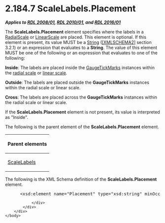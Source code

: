 <html dir="LTR" xmlns:mshelp="http://msdn.microsoft.com/mshelp" xmlns:ddue="http://ddue.schemas.microsoft.com/authoring/2003/5" xmlns:xlink="http://www.w3.org/1999/xlink" xmlns:tool="http://www.microsoft.com/tooltip">
    <head>
        <meta http-equiv="Content-Type" content="text/html; CHARSET=utf-8"></meta>
        <meta name="save" content="history"></meta>
        <title>2.184.7 ScaleLabels.Placement</title>
        <xml>
            <mshelp:toctitle title="2.184.7 ScaleLabels.Placement"></mshelp:toctitle>
            <mshelp:rltitle title="[MS-RDL]: ScaleLabels.Placement"></mshelp:rltitle>
            <mshelp:keyword index="A" term="cf04fb7d-e753-463d-87c5-d187656290bc"></mshelp:keyword>
            <mshelp:attr name="DCSext.ContentType" value="open specification"></mshelp:attr>
            <mshelp:attr name="AssetID" value="cf04fb7d-e753-463d-87c5-d187656290bc"></mshelp:attr>
            <mshelp:attr name="TopicType" value="kbRef"></mshelp:attr>
            <mshelp:attr name="DCSext.Title" value="[MS-RDL]: ScaleLabels.Placement" />
        </xml>
    </head>
    <body>
        <div id="header">
            <h1 class="heading">2.184.7 ScaleLabels.Placement</h1>
        </div>
        <div id="mainSection">
            <div id="mainBody">
                <div id="allHistory" class="saveHistory"></div>
                <div id="sectionSection0" class="section" name="collapseableSection">
                    

<p><b><i>Applies to </i></b><a href="1e855f94-4617-47e4-b89e-0856c6cb420f.html"><b><i>RDL 2008/01</i></b></a><b><i>,
</i></b><a href="3428e690-a348-4ec7-8a6a-8efb42d2cdee.html"><b><i>RDL 2010/01</i></b></a><b><i>,
and </i></b><a href="52ce3983-2bfc-4e72-9359-42aaf5fe4509.html"><b><i>RDL 2016/01</i></b></a></p>

<p>The <b>ScaleLabels.Placement</b> element specifies where the
labels in a <a href="86468d9f-c561-4b50-a689-5dfccfde8495.html">RadialScale</a>
or <a href="744f8b40-7ad5-4652-94a1-76ae5df59389.html">LinearScale</a> are
placed. This element is optional. If this element is present, its value MUST be
a <a href="1ed81ef3-a683-45e3-aaad-bd2bbe71bc3d.html">String</a> (<a href="https://go.microsoft.com/fwlink/?LinkId=90610">[XMLSCHEMA2]</a> section
3.2.1) or an expression that evaluates to a <b>String</b>. The value of this
element MUST be one of the following or an expression that evaluates to one of
the following:</p>

<p><b>Inside</b>: The labels are placed inside the <a href="85bb1716-e94b-4d9a-97b3-3c681e0c53d5.html">GaugeTickMarks</a> instances
within the <a href="b2482b3f-74ab-4ca8-a9e5-c07955011743.html#gt_c0d060cf-b740-4277-ad99-824fe47581f3">radial scale</a>
or <a href="b2482b3f-74ab-4ca8-a9e5-c07955011743.html#gt_f51e929d-5a0e-4c32-a122-ecb22ba2f7b4">linear scale</a>.</p>

<p><b>Outside</b>: The labels are placed outside the <b>GaugeTickMarks</b>
instances within the radial scale or linear scale.</p>

<p><b>Cross</b>: The labels are placed across the <b>GaugeTickMarks</b>
instances within the radial scale or linear scale.</p>

<p>If the <b>ScaleLabels.Placement</b> element is not present,
its value is interpreted as &quot;Inside&quot;.</p>

<p>The following is the parent element of the <b>ScaleLabels.Placement</b>
element.</p>

<table>
 <thead>
  <tr>
   <th>
   <p>Parent elements</p>
   </th>
  </tr>
 </thead>
 <tr>
  <td>
  <p><a href="7e678f86-f918-4069-822a-f1324ab0b043.html">ScaleLabels</a>
  </p>
  </td>
 </tr>
</table>

<p>The following is the XML Schema definition of the <b>ScaleLabels.Placement</b>
element.</p>

<dl>
<dd>
<div><pre> &lt;xsd:element name=&quot;Placement&quot; type=&quot;xsd:string&quot; minOccurs=&quot;0&quot;&gt;
</pre></div>
</dd></dl>


                </div>
            </div>
        </div>
    </body>
</html>